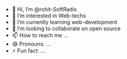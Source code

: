 - 👋 Hi, I’m @rohit-SoftRadix
- 👀 I’m interested in Web-techs
- 🌱 I’m currently learning  web-development
- 💞️ I’m looking to collaborate on open source
- 📫 How to reach me ...
- 😄 Pronouns: ...
- ⚡ Fun fact: ...

<!---
rohitSoftRadix/rohitSoftRadix is a ✨ special ✨ repository because its `README.md` (this file) appears on your GitHub profile.
You can click the Preview link to take a look at your changes.
--->
